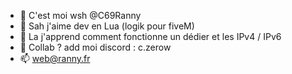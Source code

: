 - 👋 C'est moi wsh @C69Ranny
- 👀 Sah j'aime dev en Lua (logik pour fiveM)
- 🌱 La j'apprend comment fonctionne un dédier et les IPv4 / IPv6
- 💞️ Collab ? add moi discord : c.zerow
- 📫 web@ranny.fr
